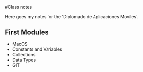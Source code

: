 #Class notes

Here goes my notes for the 'Diplomado de Aplicaciones Moviles'.

## First Modules
- MacOS
- Constants and Variables
- Collections
- Data Types
- GIT
